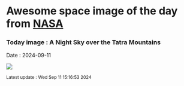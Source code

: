 
# Awesome space image of the day from [NASA](https://api.nasa.gov/)

### Today image : A Night Sky over the Tatra Mountains
Date : 2024-09-11

![](https://apod.nasa.gov/apod/image/2409/NightTatra_Rosadzinski_960.jpg)

<small>Latest update : Wed Sep 11 15:16:53 2024</small>
        
